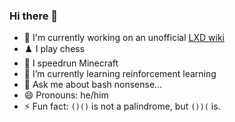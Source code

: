 ### Hi there 👋

- 🚀 I'm currently working on an unofficial [LXD wiki](https://lxd.younishd.fr)
- ♟️ I play chess
- 🏃 I speedrun Minecraft
- 🌱 I’m currently learning reinforcement learning
- 💬 Ask me about bash nonsense…
- 😄 Pronouns: he/him
- ⚡ Fun fact: `()()` is not a palindrome, but `())(` is.

